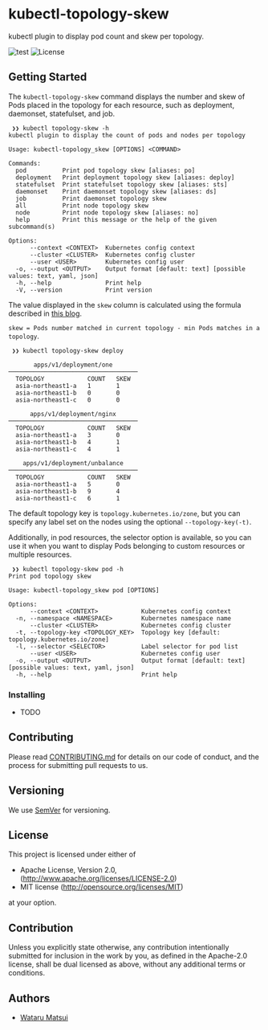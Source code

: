 # kubectl-topology-skew

kubectl plugin to display pod count and skew per topology.

![test](https://github.com/watawuwu/kubectl-topology-skew/workflows/Test/badge.svg?branch=main)
![License](https://img.shields.io/crates/l/bump-bin.svg)

## Getting Started

The `kubectl-topology-skew` command displays the number and skew of Pods placed in the topology for each resource, such as deployment, daemonset, statefulset, and job.

```
 ❯❯ kubectl topology-skew -h
kubectl plugin to display the count of pods and nodes per topology

Usage: kubectl-topology_skew [OPTIONS] <COMMAND>

Commands:
  pod          Print pod topology skew [aliases: po]
  deployment   Print deployment topology skew [aliases: deploy]
  statefulset  Print statefulset topology skew [aliases: sts]
  daemonset    Print daemonset topology skew [aliases: ds]
  job          Print daemonset topology skew
  all          Print node topology skew
  node         Print node topology skew [aliases: no]
  help         Print this message or the help of the given subcommand(s)

Options:
      --context <CONTEXT>  Kubernetes config context
      --cluster <CLUSTER>  Kubernetes config cluster
      --user <USER>        Kubernetes config user
  -o, --output <OUTPUT>    Output format [default: text] [possible values: text, yaml, json]
  -h, --help               Print help
  -V, --version            Print version
```

The value displayed in the `skew` column is calculated using the formula described in [this blog](https://kubernetes.io/blog/2020/05/introducing-podtopologyspread/#api-changes).

`skew = Pods number matched in current topology - min Pods matches in a topology`.

```
 ❯❯ kubectl topology-skew deploy

       apps/v1/deployment/one
────────────────────────────────────
  TOPOLOGY            COUNT   SKEW
  asia-northeast1-a   1       1
  asia-northeast1-b   0       0
  asia-northeast1-c   0       0

      apps/v1/deployment/nginx
────────────────────────────────────
  TOPOLOGY            COUNT   SKEW
  asia-northeast1-a   3       0
  asia-northeast1-b   4       1
  asia-northeast1-c   4       1

    apps/v1/deployment/unbalance
────────────────────────────────────
  TOPOLOGY            COUNT   SKEW
  asia-northeast1-a   5       0
  asia-northeast1-b   9       4
  asia-northeast1-c   6       1
```

The default topology key is `topology.kubernetes.io/zone`, but you can specify any label set on the nodes using the optional `--topology-key(-t)`.

Additionally, in pod resources, the selector option is available, so you can use it when you want to display Pods belonging to custom resources or multiple resources.

```
 ❯❯ kubectl topology-skew pod -h
Print pod topology skew

Usage: kubectl-topology_skew pod [OPTIONS]

Options:
      --context <CONTEXT>            Kubernetes config context
  -n, --namespace <NAMESPACE>        Kubernetes namespace name
      --cluster <CLUSTER>            Kubernetes config cluster
  -t, --topology-key <TOPOLOGY_KEY>  Topology key [default: topology.kubernetes.io/zone]
  -l, --selector <SELECTOR>          Label selector for pod list
      --user <USER>                  Kubernetes config user
  -o, --output <OUTPUT>              Output format [default: text] [possible values: text, yaml, json]
  -h, --help                         Print help
```

### Installing

- TODO

## Contributing

Please read [CONTRIBUTING.md](https://gist.github.com/PurpleBooth/b24679402957c63ec426) for details on our code of conduct, and the process for submitting pull requests to us.

## Versioning

We use [SemVer](http://semver.org/) for versioning.

## License
This project is licensed under either of

- Apache License, Version 2.0, (http://www.apache.org/licenses/LICENSE-2.0)
- MIT license (http://opensource.org/licenses/MIT)

at your option.

## Contribution

Unless you explicitly state otherwise, any contribution intentionally submitted for inclusion in the work by you, as defined in the Apache-2.0 license, shall be dual licensed as above, without any additional terms or conditions.

## Authors

* [Wataru Matsui](watawuwu@3bi.tech)
